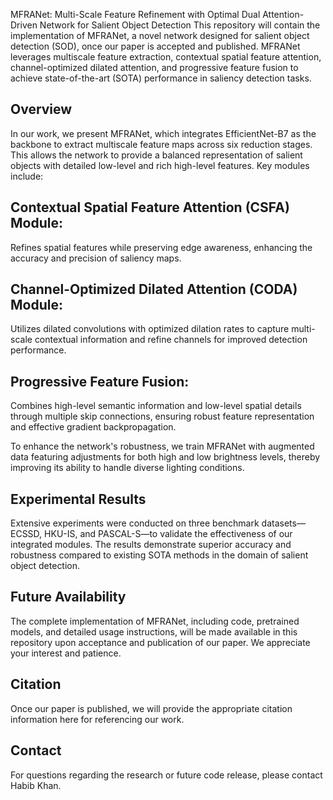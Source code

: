 MFRANet: Multi-Scale Feature Refinement with Optimal Dual Attention-Driven Network for Salient Object Detection
This repository will contain the implementation of MFRANet, a novel network designed for salient object detection (SOD), once our paper is accepted and published. MFRANet leverages multiscale feature extraction, contextual spatial feature attention, channel-optimized dilated attention, and progressive feature fusion to achieve state-of-the-art (SOTA) performance in saliency detection tasks.
## Overview
In our work, we present MFRANet, which integrates EfficientNet-B7 as the backbone to extract multiscale feature maps across six reduction stages. This allows the network to provide a balanced representation of salient objects with detailed low-level and rich high-level features. Key modules include:

## Contextual Spatial Feature Attention (CSFA) Module: 
Refines spatial features while preserving edge awareness, enhancing the accuracy and precision of saliency maps.
## Channel-Optimized Dilated Attention (CODA) Module: 
Utilizes dilated convolutions with optimized dilation rates to capture multi-scale contextual information and refine channels for improved detection performance.
## Progressive Feature Fusion: 
Combines high-level semantic information and low-level spatial details through multiple skip connections, ensuring robust feature representation and effective gradient backpropagation.

To enhance the network's robustness, we train MFRANet with augmented data featuring adjustments for both high and low brightness levels, thereby improving its ability to handle diverse lighting conditions.
## Experimental Results
Extensive experiments were conducted on three benchmark datasets—ECSSD, HKU-IS, and PASCAL-S—to validate the effectiveness of our integrated modules. The results demonstrate superior accuracy and robustness compared to existing SOTA methods in the domain of salient object detection.
## Future Availability
The complete implementation of MFRANet, including code, pretrained models, and detailed usage instructions, will be made available in this repository upon acceptance and publication of our paper. We appreciate your interest and patience.
## Citation
Once our paper is published, we will provide the appropriate citation information here for referencing our work.
## Contact
For questions regarding the research or future code release, please contact Habib Khan.

